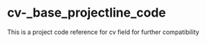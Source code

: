 # cv-_base_projectline_code
This is a project code reference for cv field for further compatibility
